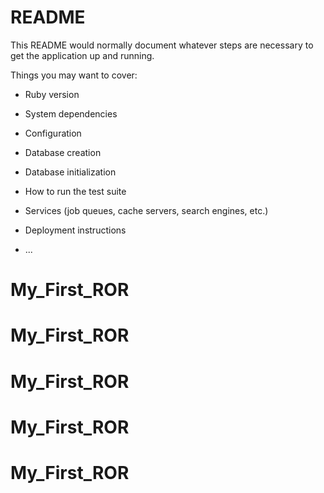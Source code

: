 # README

This README would normally document whatever steps are necessary to get the
application up and running.

Things you may want to cover:

* Ruby version

* System dependencies

* Configuration

* Database creation

* Database initialization

* How to run the test suite

* Services (job queues, cache servers, search engines, etc.)

* Deployment instructions

* ...
# My_First_ROR
# My_First_ROR
# My_First_ROR
# My_First_ROR
# My_First_ROR
